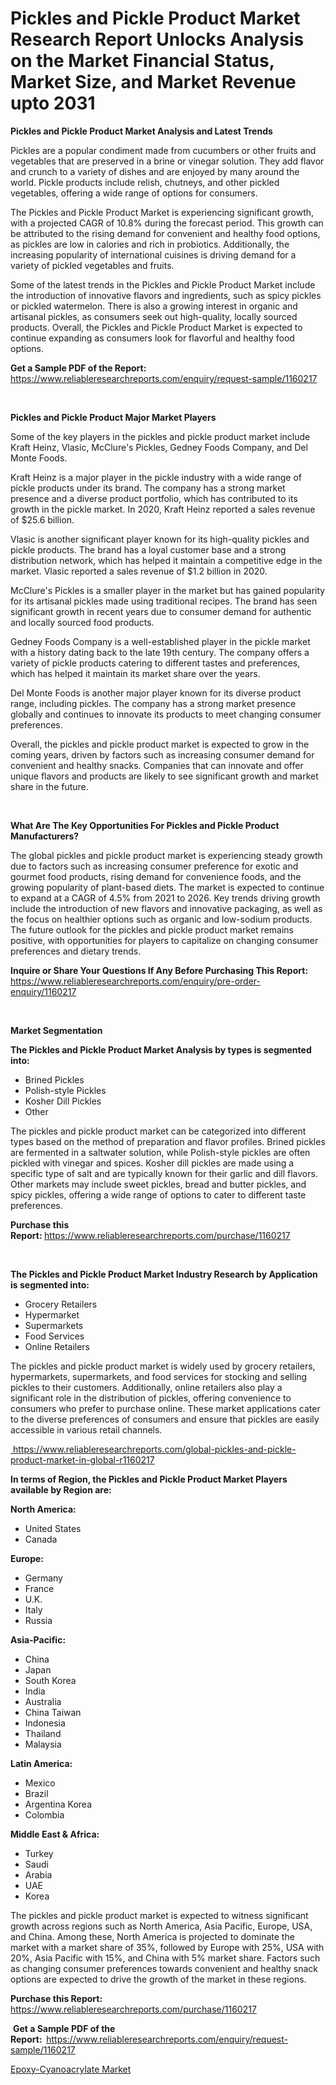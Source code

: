 <p><h1>Pickles and Pickle Product Market Research Report Unlocks Analysis on the Market Financial Status, Market Size, and Market Revenue upto 2031</h1></p><p><strong>Pickles and Pickle Product Market Analysis and Latest Trends</strong></p>
<p><p>Pickles are a popular condiment made from cucumbers or other fruits and vegetables that are preserved in a brine or vinegar solution. They add flavor and crunch to a variety of dishes and are enjoyed by many around the world. Pickle products include relish, chutneys, and other pickled vegetables, offering a wide range of options for consumers.</p><p>The Pickles and Pickle Product Market is experiencing significant growth, with a projected CAGR of 10.8% during the forecast period. This growth can be attributed to the rising demand for convenient and healthy food options, as pickles are low in calories and rich in probiotics. Additionally, the increasing popularity of international cuisines is driving demand for a variety of pickled vegetables and fruits.</p><p>Some of the latest trends in the Pickles and Pickle Product Market include the introduction of innovative flavors and ingredients, such as spicy pickles or pickled watermelon. There is also a growing interest in organic and artisanal pickles, as consumers seek out high-quality, locally sourced products. Overall, the Pickles and Pickle Product Market is expected to continue expanding as consumers look for flavorful and healthy food options.</p></p>
<p><strong>Get a Sample PDF of the Report:&nbsp;</strong> <a href="https://www.reliableresearchreports.com/enquiry/request-sample/1160217">https://www.reliableresearchreports.com/enquiry/request-sample/1160217</a></p>
<p>&nbsp;</p>
<p><strong>Pickles and Pickle Product Major Market Players</strong></p>
<p><p>Some of the key players in the pickles and pickle product market include Kraft Heinz, Vlasic, McClure's Pickles, Gedney Foods Company, and Del Monte Foods.</p><p>Kraft Heinz is a major player in the pickle industry with a wide range of pickle products under its brand. The company has a strong market presence and a diverse product portfolio, which has contributed to its growth in the pickle market. In 2020, Kraft Heinz reported a sales revenue of $25.6 billion.</p><p>Vlasic is another significant player known for its high-quality pickles and pickle products. The brand has a loyal customer base and a strong distribution network, which has helped it maintain a competitive edge in the market. Vlasic reported a sales revenue of $1.2 billion in 2020.</p><p>McClure's Pickles is a smaller player in the market but has gained popularity for its artisanal pickles made using traditional recipes. The brand has seen significant growth in recent years due to consumer demand for authentic and locally sourced food products.</p><p>Gedney Foods Company is a well-established player in the pickle market with a history dating back to the late 19th century. The company offers a variety of pickle products catering to different tastes and preferences, which has helped it maintain its market share over the years.</p><p>Del Monte Foods is another major player known for its diverse product range, including pickles. The company has a strong market presence globally and continues to innovate its products to meet changing consumer preferences.</p><p>Overall, the pickles and pickle product market is expected to grow in the coming years, driven by factors such as increasing consumer demand for convenient and healthy snacks. Companies that can innovate and offer unique flavors and products are likely to see significant growth and market share in the future.</p></p>
<p>&nbsp;</p>
<p><strong>What Are The Key Opportunities For Pickles and Pickle Product Manufacturers?</strong></p>
<p><p>The global pickles and pickle product market is experiencing steady growth due to factors such as increasing consumer preference for exotic and gourmet food products, rising demand for convenience foods, and the growing popularity of plant-based diets. The market is expected to continue to expand at a CAGR of 4.5% from 2021 to 2026. Key trends driving growth include the introduction of new flavors and innovative packaging, as well as the focus on healthier options such as organic and low-sodium products. The future outlook for the pickles and pickle product market remains positive, with opportunities for players to capitalize on changing consumer preferences and dietary trends.</p></p>
<p><strong>Inquire or Share Your Questions If Any Before Purchasing This Report:</strong> <a href="https://www.reliableresearchreports.com/enquiry/pre-order-enquiry/1160217">https://www.reliableresearchreports.com/enquiry/pre-order-enquiry/1160217</a></p>
<p>&nbsp;</p>
<p><strong>Market Segmentation</strong></p>
<p><strong>The Pickles and Pickle Product Market Analysis by types is segmented into:</strong></p>
<p><ul><li>Brined Pickles</li><li>Polish-style Pickles</li><li>Kosher Dill Pickles</li><li>Other</li></ul></p>
<p><p>The pickles and pickle product market can be categorized into different types based on the method of preparation and flavor profiles. Brined pickles are fermented in a saltwater solution, while Polish-style pickles are often pickled with vinegar and spices. Kosher dill pickles are made using a specific type of salt and are typically known for their garlic and dill flavors. Other markets may include sweet pickles, bread and butter pickles, and spicy pickles, offering a wide range of options to cater to different taste preferences.</p></p>
<p><strong>Purchase this Report:&nbsp;</strong><a href="https://www.reliableresearchreports.com/purchase/1160217">https://www.reliableresearchreports.com/purchase/1160217</a></p>
<p>&nbsp;</p>
<p><strong>The Pickles and Pickle Product Market Industry Research by Application is segmented into:</strong></p>
<p><ul><li>Grocery Retailers</li><li>Hypermarket</li><li>Supermarkets</li><li>Food Services</li><li>Online Retailers</li></ul></p>
<p><p>The pickles and pickle product market is widely used by grocery retailers, hypermarkets, supermarkets, and food services for stocking and selling pickles to their customers. Additionally, online retailers also play a significant role in the distribution of pickles, offering convenience to consumers who prefer to purchase online. These market applications cater to the diverse preferences of consumers and ensure that pickles are easily accessible in various retail channels.</p></p>
<p><a href="https://www.reliableresearchreports.com/global-pickles-and-pickle-product-market-in-global-r1160217">&nbsp;https://www.reliableresearchreports.com/global-pickles-and-pickle-product-market-in-global-r1160217</a></p>
<p><strong>In terms of Region, the Pickles and Pickle Product Market Players available by Region are:</strong></p>
<p>
    <p> <strong> North America: </strong>
        <ul>
            <li>United States</li>
            <li>Canada</li>
        </ul>
        </p> 
    <p> <strong> Europe: </strong>
        <ul>
            <li>Germany</li>
            <li>France</li>
            <li>U.K.</li>
            <li>Italy</li>
            <li>Russia</li>
        </ul>
        </p> 
    <p> <strong> Asia-Pacific: </strong>
        <ul>
            <li>China</li>
            <li>Japan</li>
            <li>South Korea</li>
            <li>India</li>
            <li>Australia</li>
            <li>China Taiwan</li>
            <li>Indonesia</li>
            <li>Thailand</li>
            <li>Malaysia</li>
        </ul>
        </p> 
    <p> <strong> Latin America: </strong>
        <ul>
            <li>Mexico</li>
            <li>Brazil</li>
            <li>Argentina Korea</li>
            <li>Colombia</li>
        </ul>
        </p> 
    <p> <strong> Middle East & Africa: </strong>
        <ul>
            <li>Turkey</li>
            <li>Saudi</li>
            <li>Arabia</li>
            <li>UAE</li>
            <li>Korea</li>
        </ul>
    </p>
    </p>
<p><p>The pickles and pickle product market is expected to witness significant growth across regions such as North America, Asia Pacific, Europe, USA, and China. Among these, North America is projected to dominate the market with a market share of 35%, followed by Europe with 25%, USA with 20%, Asia Pacific with 15%, and China with 5% market share. Factors such as changing consumer preferences towards convenient and healthy snack options are expected to drive the growth of the market in these regions.</p></p>
<p><strong>Purchase this Report: </strong><a href="https://www.reliableresearchreports.com/purchase/1160217">https://www.reliableresearchreports.com/purchase/1160217</a></p>
<p>&nbsp;<strong>Get a Sample PDF of the Report:&nbsp;&nbsp;</strong><a href="https://www.reliableresearchreports.com/enquiry/request-sample/1160217">https://www.reliableresearchreports.com/enquiry/request-sample/1160217</a></p>
<p><strong></strong></p>
<p><p><a href="https://github.com/seekum/Market-Research-Report-List-2/blob/main/epoxy-cyanoacrylate-market.md">Epoxy-Cyanoacrylate Market</a></p></p>